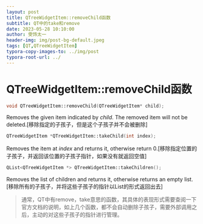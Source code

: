 ```yaml
---
layout: post
title: QTreeWidgetItem::removeChild函数
subtitle: QT中的take和remove
date: 2023-05-28 10:10:00
author: 雯饰太一
header-img: img/post-bg-default.jpeg
tags: [QT,QTreeWidgetItem]
typora-copy-images-to: ../img/post
typora-root-url: ../
---
```


# QTreeWidgetItem::removeChild函数

```cpp
void QTreeWidgetItem::removeChild(QTreeWidgetItem* child);
```

Removes the given item indicated by *child*. The removed item will not be deleted.[移除指定的子孩子，但是这个子孩子并不会被删除]

```cpp
QTreeWidgetItem *QTreeWidgetItem::takeChild(int index);
```

Removes the item at *index* and returns it, otherwise return 0.[移除指定位置的子孩子，并返回该位置的子孩子指针，如果没有就返回空值]

```cpp
QList<QTreeWidgetItem *> QTreeWidgetItem::takeChildren();
```

Removes the list of children and returns it, otherwise returns an empty list.[移除所有的子孩子，并将这些子孩子的指针以List的形式返回出去]

> 通常，QT中有remove，take意思的函数，其具体的表现形式需要查阅一下官方文档的说明，如上几个函数，都不会自动删除子孩子，需要外部调用之后，主动的对这些子孩子的指针进行管理。